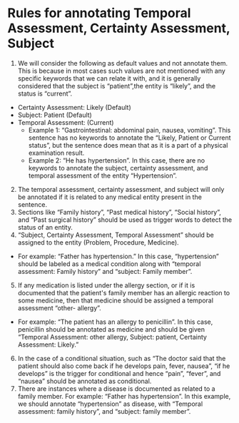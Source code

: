 # Rules for annotating Temporal Assessment, Certainty Assessment, Subject

1. We will consider the following as default values and not annotate them. This is because in most cases such values are not mentioned with any specific keywords that we can relate it with, and it is generally considered that the subject is “patient”,the entity is “likely”, and the status is “current”. 
  * Certainty Assessment: Likely (Default)
  * Subject: Patient (Default)
  * Temporal Assessment: (Current)
    * Example 1: “Gastrointestinal: abdominal pain, nausea, vomiting”. This sentence has no keywords to annotate the “Likely, Patient or Current status”, but the sentence does mean that as it is a part of a physical examination result.
    * Example 2: “He has hypertension”. In this case, there are no keywords to annotate the subject, certainty assessment, and temporal assessment of the entity “Hypertension”.
2. The temporal assessment, certainty assessment, and subject will only be annotated if it is related to any medical entity present in the sentence.
3. Sections like “Family history”, “Past medical history”, “Social history”, and “Past surgical history” should be used as trigger words to detect the status of an entity.
4. “Subject, Certainty Assessment, Temporal Assessment” should be assigned to the entity (Problem, Procedure, Medicine).
  * For example: “Father has hypertension.” In this case, “hypertension” should be labeled as a medical condition along with “temporal assessment: Family history” and “subject: Family member”.
5. If any medication is listed under the allergy section, or if it is documented that the patient's family member has an allergic reaction to some medicine, then that medicine should be assigned a temporal assessment “other- allergy”.
  * For example: “The patient has an allergy to penicillin”. In this case, penicillin should be annotated as medicine and should be given “Temporal Assessment: other allergy, Subject: patient, Certainty Assessment: Likely.”
6. In the case of a conditional situation, such as “The doctor said that the patient should also come back if he develops pain, fever, nausea”, “if he develops” is the trigger for conditional and hence “pain”, “fever”, and “nausea” should be annotated as conditional.
7. There are instances where a disease is documented as related to a family member. For example: “Father has hypertension”. In this example, we should annotate “hypertension” as disease, with “Temporal assessment: family history”, and “subject: family member”. 
